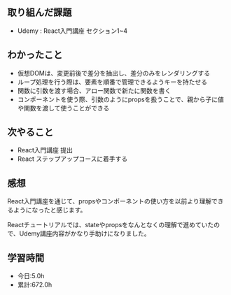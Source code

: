 ## 取り組んだ課題
- Udemy : React入門講座 セクション1~4

## わかったこと
- 仮想DOMは、変更前後で差分を抽出し、差分のみをレンダリングする
- ループ処理を行う際は、要素を順番で管理できるようキーを持たせる
- 関数に引数を渡す場合、アロー関数で新たに関数を書く
- コンポーネントを使う際、引数のようにpropsを扱うことで、親から子に値や関数を渡して使うことができる

## 次やること
- React入門講座 提出
- React ステップアップコースに着手する

## 感想
React入門講座を通じて、propsやコンポーネントの使い方を以前より理解できるようになったと感じます。

Reactチュートリアルでは、stateやpropsをなんとなくの理解で進めていたので、Udemy講座内容がかなり手助けになりました。

## 学習時間
- 今日:5.0h
- 累計:672.0h
